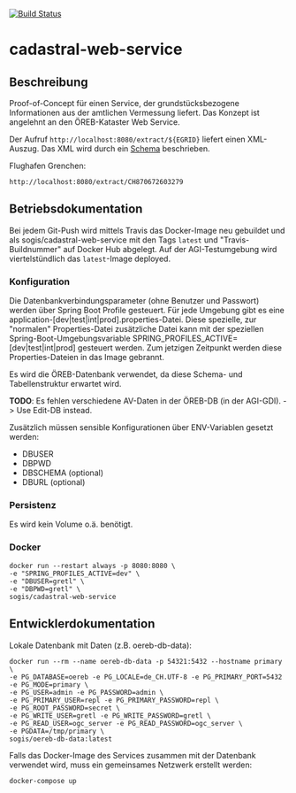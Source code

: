 [![Build Status](https://travis-ci.org/edigonzales/cadastral-web-service.svg?branch=master)](https://travis-ci.org/edigonzales/cadastral-web-service)

# cadastral-web-service

## Beschreibung
Proof-of-Concept für einen Service, der grundstücksbezogene Informationen aus der amtlichen Vermessung liefert. Das Konzept ist angelehnt an den ÖREB-Kataster Web Service.

Der Aufruf `http://localhost:8080/extract/${EGRID}` liefert einen XML-Auszug. Das XML wird durch ein [Schema](src/main/xsd/CadastralExtract.xsd) beschrieben.

Flughafen Grenchen:
```
http://localhost:8080/extract/CH870672603279
```


## Betriebsdokumentation
Bei jedem Git-Push wird mittels Travis das Docker-Image neu gebuildet und als sogis/cadastral-web-service mit den Tags `latest` und "Travis-Buildnummer" auf Docker Hub abgelegt. Auf der AGI-Testumgebung wird viertelstündlich das `latest`-Image deployed.

### Konfiguration
Die Datenbankverbindungsparameter (ohne Benutzer und Passwort) werden über Spring Boot Profile gesteuert. Für jede Umgebung gibt es eine application-[dev|test|int|prod].properties-Datei. Diese spezielle, zur "normalen" Properties-Datei zusätzliche Datei kann mit der speziellen Spring-Boot-Umgebungsvariable SPRING_PROFILES_ACTIVE=[dev|test|int|prod] gesteuert werden. Zum jetzigen Zeitpunkt werden diese Properties-Dateien in das Image gebrannt.

Es wird die ÖREB-Datenbank verwendet, da diese Schema- und Tabellenstruktur erwartet wird. 

**TODO**: Es fehlen verschiedene AV-Daten in der ÖREB-DB (in der AGI-GDI). -> Use Edit-DB instead.

Zusätzlich müssen sensible Konfigurationen über ENV-Variablen gesetzt werden:

- DBUSER
- DBPWD
- DBSCHEMA (optional)
- DBURL (optional)

### Persistenz
Es wird kein Volume o.ä. benötigt.

### Docker
```
docker run --restart always -p 8080:8080 \
-e "SPRING_PROFILES_ACTIVE=dev" \
-e "DBUSER=gretl" \
-e "DBPWD=gretl" \
sogis/cadastral-web-service
```

## Entwicklerdokumentation
Lokale Datenbank mit Daten (z.B. oereb-db-data):
```
docker run --rm --name oereb-db-data -p 54321:5432 --hostname primary \
-e PG_DATABASE=oereb -e PG_LOCALE=de_CH.UTF-8 -e PG_PRIMARY_PORT=5432 -e PG_MODE=primary \
-e PG_USER=admin -e PG_PASSWORD=admin \
-e PG_PRIMARY_USER=repl -e PG_PRIMARY_PASSWORD=repl \
-e PG_ROOT_PASSWORD=secret \
-e PG_WRITE_USER=gretl -e PG_WRITE_PASSWORD=gretl \
-e PG_READ_USER=ogc_server -e PG_READ_PASSWORD=ogc_server \
-e PGDATA=/tmp/primary \
sogis/oereb-db-data:latest
```

Falls das Docker-Image des Services zusammen mit der Datenbank verwendet wird, muss ein gemeinsames Netzwerk erstellt werden:

```
docker-compose up
```


